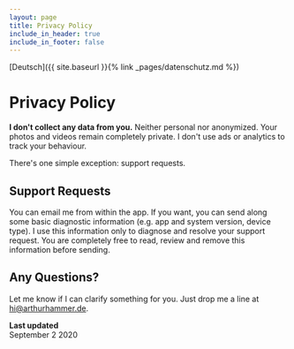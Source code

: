 ```yaml
---
layout: page
title: Privacy Policy
include_in_header: true
include_in_footer: false
---
```


[Deutsch]({{ site.baseurl }}{% link _pages/datenschutz.md %})

<h1>Privacy Policy</h1>

**I don't collect any data from you.** Neither personal nor anonymized. Your photos and videos remain completely private. I don't use ads or analytics to track your behaviour.

There's one simple exception: support requests.

## Support Requests

You can email me from within the app. If you want, you can send along some basic diagnostic information (e.g. app and system version, device type). I use this information only to diagnose and resolve your support request. You are completely free to read, review and remove this information before sending.

## Any Questions?

Let me know if I can clarify something for you. Just drop me a line at [hi@arthurhammer.de](mailto:hi@arthurhammer.de).

**Last updated**<br>
September 2 2020